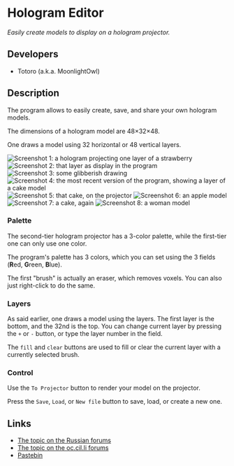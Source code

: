 # Hologram Editor
*Easily create models to display on a hologram projector.*

## Developers
* Totoro (a.k.a. MoonlightOwl)

## Description
The program allows to easily create, save, and share your own hologram models.

The dimensions of a hologram model are 48×32×48.

One draws a model using 32 horizontal or 48 vertical layers.

![Screenshot 1: a hologram projecting one layer of a strawberry](https://lh6.googleusercontent.com/-iibpl70HBwY/VD1o1mvX1QI/AAAAAAAAATU/pFn3-5tXCP0/w896-h737-no/2014-10-13_23.39.08.png)
![Screenshot 2: that layer as display in the program](https://lh6.googleusercontent.com/-pfmXcjoPxzs/VD1oyV9eiWI/AAAAAAAAATE/6fijtvxVvWo/w896-h737-no/2014-10-13_23.39.22.png)
![Screenshot 3: some glibberish drawing](https://lh3.googleusercontent.com/-RlGcmg7HhqQ/VD1o1UItI8I/AAAAAAAAATQ/0hyN_8Lpe9Y/w896-h737-no/2014-10-14_20.58.35.png)
![Screenshot 4: the most recent version of the program, showing a layer of a cake model](https://lh6.googleusercontent.com/-bukfYOyypTw/VGJK_CyN7rI/AAAAAAAAAa0/KMjY_eGTWUI/w896-h666-no/english_interface.png)
![Screenshot 5: that cake, on the projector](https://oc.cil.li/uploads/monthly_11_2014/post-674-0-77314400-1415704590.png)
![Screenshot 6: an apple model](https://oc.cil.li/uploads/monthly_11_2014/post-674-0-85451100-1415704630.png)
![Screenshot 7: a cake, again](https://oc.cil.li/uploads/monthly_11_2014/post-674-0-56071700-1415704648.png)
![Screenshot 8: a woman model](https://oc.cil.li/uploads/monthly_11_2014/post-674-0-80871200-1415704653.png)

### Palette
The second-tier hologram projector has a 3-color palette, while the first-tier
one can only use one color.

The program's palette has 3 colors, which you can set using the 3 fields
(**R**ed, **G**reen, **B**lue).

The first "brush" is actually an eraser, which removes voxels. You can also just
right-click to do the same.

### Layers
As said earlier, one draws a model using the layers. The first layer is the
bottom, and the 32nd is the top. You can change current layer by pressing
the `+` or `-` button, or type the layer number in the field.

The `fill` and `clear` buttons are used to fill or clear the current layer
with a currently selected brush.

### Control
Use the `To Projector` button to render your model on the projector.

Press the `Save`, `Load`, or `New file` button to save, load, or create a new
one.

## Links
* [The topic on the Russian forums](http://computercraft.ru/topic/259-)
* [The topic on the oc.cil.li forums](https://oc.cil.li/index.php?/topic/335-)
* [Pastebin](http://pastebin.com/tdxECas7)
